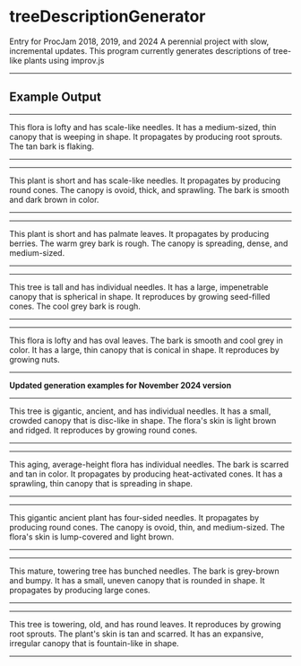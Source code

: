 # treeDescriptionGenerator
Entry for ProcJam 2018, 2019, and 2024
A perennial project with slow, incremental updates.
This program currently generates descriptions of tree-like plants using improv.js

------------------
**Example Output**
------------------
------------
This flora is lofty and has scale-like needles.
It has a medium-sized, thin canopy that is weeping in shape.
It propagates by producing root sprouts.
The tan bark is flaking.

------------
------------
This plant is short and has scale-like needles.
It propagates by producing round cones.
The canopy is ovoid, thick, and sprawling.
The bark is smooth and dark brown in color.

------------
------------
This plant is short and has palmate leaves.
It propagates by producing berries.
The warm grey bark is rough.
The canopy is spreading, dense, and medium-sized.

------------
------------
This tree is tall and has individual needles.
It has a large, impenetrable canopy that is spherical in shape.
It reproduces by growing seed-filled cones.
The cool grey bark is rough.

------------
------------
This flora is lofty and has oval leaves.
The bark is smooth and cool grey in color.
It has a large, thin canopy that is conical in shape.
It reproduces by growing nuts.

------------


**Updated generation examples for November 2024 version**

------------
This tree is gigantic, ancient, and has individual needles.
It has a small, crowded canopy that is disc-like in shape.
The flora's skin is light brown and ridged.
It reproduces by growing round cones.

------------
------------
This aging, average-height flora has individual needles.
The bark is scarred and tan in color.
It propagates by producing heat-activated cones.
It has a sprawling, thin canopy that is spreading in shape.

------------
------------
This gigantic ancient plant has four-sided needles.
It propagates by producing round cones.
The canopy is ovoid, thin, and medium-sized.
The flora's skin is lump-covered and light brown.

------------
------------
This mature, towering tree has bunched needles.
The bark is grey-brown and bumpy.
It has a small, uneven canopy that is rounded in shape.
It propagates by producing large cones.

------------
------------
This tree is towering, old, and has round leaves.
It reproduces by growing root sprouts.
The plant's skin is tan and scarred.
It has an expansive, irregular canopy that is fountain-like in shape.

------------

